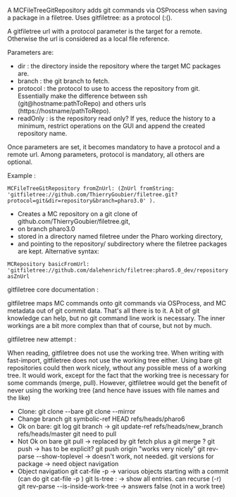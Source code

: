 A MCFileTreeGitRepository adds git commands via OSProcess when saving a package in a filetree.
Uses gitfiletree: as a protocol (:().

A gitfiletree url with a protocol parameter is the target for a remote. Otherwise the url is considered as a local file reference.

Parameters are:

* dir : the directory inside the repository where the target MC packages are.
* branch : the git branch to fetch.
* protocol : the protocol to use to access the repository from git. Essentially make the difference between ssh (git@hostname:pathToRepo) and others urls (https://hostname/pathToRepo).
* readOnly : is the repository read only? If yes, reduce the history to a minimum, restrict operations on the GUI and append the created repository name.

Once parameters are set, it becomes mandatory to have a protocol and a remote url. Among parameters, protocol is mandatory, all others are optional.
	
Example :

```smalltalk
MCFileTreeGitRepository fromZnUrl: (ZnUrl fromString: 'gitfiletree://github.com/ThierryGoubier/filetree.git?protocol=git&dir=repository&branch=pharo3.0' ).
```

* Creates a MC repository on a git clone of github.com/ThierryGoubier/filetree.git,
* on branch pharo3.0
* stored in a directory named filetree under the Pharo working directory,
* and pointing to the repository/ subdirectory where the filetree packages are kept.
Alternative syntax:
```smalltalk
MCRepository basicFromUrl: 'gitfiletree://github.com/dalehenrich/filetree:pharo5.0_dev/repository' asZnUrl
```

gitfiletree core documentation :

gitfiletree maps MC commands onto git commands via OSProcess, and MC metadata out of git commit data. That's all there is to it. A bit of git knowledge can help, but no git command line work is necessary. The inner workings are a bit more complex than that of course, but not by much.

gitfiletree new attempt :

When reading, gitfiletree does not use the working tree. When writing with fast-import, gitfiletree does not use the working tree either. Using bare git repositories could then work nicely, wthout any possible mess of a working tree. It would work, except for the fact that the working tree is necessary for some commands (merge, pull). However, gitfiletree would get the benefit of never using the working tree (and hence have issues with file names and the like)

- Clone:
git clone --bare
git clone --mirror
- Change branch
git symbolic-ref HEAD refs/heads/pharo6
- Ok on bare:
git log <branchName>
git branch -> git update-ref refs/heads/new_branch refs/heads/master
git need to pull
- Not Ok on bare
git pull -> replaced by git fetch plus a git merge ?
git push -> has to be explicit? git push origin <branchName> "works very nicely"
git rev-parse --show-toplevel -> doesn't work, not needed.
git versions for package -> need object navigation
- Object navigation
git cat-file -p <hash> -> various objects starting with a commit (can do git cat-file -p <branch>)
git ls-tree <branch>:<path> -> show all entries. can recurse (-r)
git rev-parse --is-inside-work-tree -> answers false (not in a work tree)
